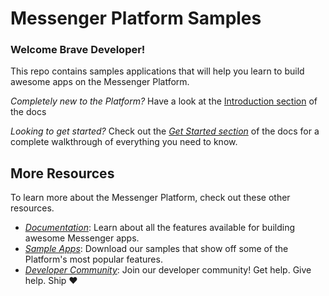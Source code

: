 # Messenger Platform Samples

### Welcome Brave Developer! 

This repo contains samples applications that will help you learn to build awesome apps on the Messenger Platform. 

*Completely new to the Platform?* Have a look at the [Introduction section](https://developers.facebook.com/docs/messenger-platform/getting-started) of the docs


*Looking to get started?* Check out the *[Get Started section](https://developers.facebook.com/docs/messenger-platform/getting-started)* of the docs for a complete walkthrough of everything you need to know.

## More Resources

To learn more about the Messenger Platform, check out these other resources.

- *[Documentation](https://developers.facebook.com/docs/messenger-platform/)*: Learn about all the features available for building awesome Messenger apps.
- *[Sample Apps](https://github.com/fbsamples/messenger-bot-samples)*: Download our samples that show off some of the Platform's most popular features.
- *[Developer Community](https://www.facebook.com/groups/messengerplatform/)*: Join our developer community! Get help. Give help. Ship ❤️
